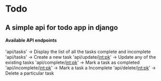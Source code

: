 # Todo
## A simple api for todo app in django

#### Available API endpoints

'api/tasks' -> Display the list of all the tasks complete and incomplete<br>
'api/tasks' -> Create a new task
'api/update/<int:pk>' -> Update any of the existing tasks
'api/complete/<int:pk>' -> Mark a task as completed
'api/incomplete/<int:pk>' -> Mark a task a Incomplete
'api/delete/<int:pk>' -> Delete a particular task
